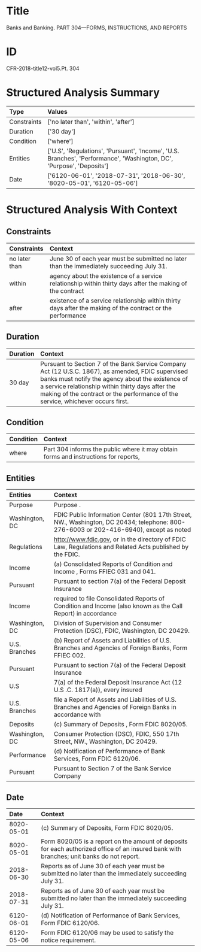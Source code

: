 # Title

 Banks and Banking. PART 304—FORMS, INSTRUCTIONS, AND REPORTS


# ID

 CFR-2018-title12-vol5.Pt. 304


# Structured Analysis Summary

| Type        | Values                                                                                                                |
|:------------|:----------------------------------------------------------------------------------------------------------------------|
| Constraints | ['no later than', 'within', 'after']                                                                                  |
| Duration    | ['30 day']                                                                                                            |
| Condition   | ['where']                                                                                                             |
| Entities    | ['U.S', 'Regulations', 'Pursuant', 'Income', 'U.S. Branches', 'Performance', 'Washington, DC', 'Purpose', 'Deposits'] |
| Date        | ['6120-06-01', '2018-07-31', '2018-06-30', '8020-05-01', '6120-05-06']                                                |


# Structured Analysis With Context

 


## Constraints

| Constraints   | Context                                                                                                    |
|:--------------|:-----------------------------------------------------------------------------------------------------------|
| no later than | June 30 of each year must be submitted no later than  the immediately succeeding July 31.                  |
| within        | agency about the existence of a service relationship within thirty days after the making of the contract   |
| after         | existence of a service relationship within thirty days after the making of the contract or the performance |


## Duration

| Duration   | Context                                                                                                                                                                                                                                                                                       |
|:-----------|:----------------------------------------------------------------------------------------------------------------------------------------------------------------------------------------------------------------------------------------------------------------------------------------------|
| 30 day     | Pursuant to Section 7 of the Bank Service Company Act (12 U.S.C. 1867), as amended, FDIC supervised banks must notify the agency about the existence of a service relationship within thirty days after the making of the contract or the performance of the service, whichever occurs first. |


## Condition

| Condition   | Context                                                                              |
|:------------|:-------------------------------------------------------------------------------------|
| where       | Part 304 informs the public  where it may obtain forms and instructions for reports, |


## Entities

| Entities       | Context                                                                                                                               |
|:---------------|:--------------------------------------------------------------------------------------------------------------------------------------|
| Purpose        | Purpose .                                                                                                                             |
| Washington, DC | FDIC Public Information Center (801 17th Street, NW., Washington, DC 20434; telephone: 800-276-6003 or 202-416-6940), except as noted |
| Regulations    | http://www.fdic.gov, or in the directory of FDIC Law, Regulations  and Related Acts published by the FDIC.                            |
| Income         | (a) Consolidated Reports of Condition and  Income , Forms FFIEC 031 and 041.                                                          |
| Pursuant       | Pursuant to section 7(a) of the Federal Deposit Insurance                                                                             |
| Income         | required to file Consolidated Reports of Condition and Income (also known as the Call Report) in accordance                           |
| Washington, DC | Division of Supervision and Consumer Protection (DSC), FDIC, Washington, DC  20429.                                                   |
| U.S. Branches  | (b) Report of Assets and Liabilities of  U.S. Branches  and Agencies of Foreign Banks, Form FFIEC 002.                                |
| Pursuant       | Pursuant to section 7(a) of the Federal Deposit Insurance                                                                             |
| U.S            | 7(a) of the Federal Deposit Insurance Act (12 U.S .C. 1817(a)), every insured                                                         |
| U.S. Branches  | file a Report of Assets and Liabilities of U.S. Branches and Agencies of Foreign Banks in accordance with                             |
| Deposits       | (c) Summary of  Deposits , Form FDIC 8020/05.                                                                                         |
| Washington, DC | Consumer Protection (DSC), FDIC, 550 17th Street, NW., Washington, DC  20429.                                                         |
| Performance    | (d) Notification of  Performance  of Bank Services, Form FDIC 6120/06.                                                                |
| Pursuant       | Pursuant to Section 7 of the Bank Service Company                                                                                     |


## Date

| Date       | Context                                                                                                                                   |
|:-----------|:------------------------------------------------------------------------------------------------------------------------------------------|
| 8020-05-01 | (c) Summary of Deposits, Form FDIC 8020/05.                                                                                               |
| 8020-05-01 | Form 8020/05 is a report on the amount of deposits for each authorized office of an insured bank with branches; unit banks do not report. |
| 2018-06-30 | Reports as of June 30 of each year must be submitted no later than the immediately succeeding July 31.                                    |
| 2018-07-31 | Reports as of June 30 of each year must be submitted no later than the immediately succeeding July 31.                                    |
| 6120-06-01 | (d) Notification of Performance of Bank Services, Form FDIC 6120/06.                                                                      |
| 6120-05-06 | Form FDIC 6120/06 may be used to satisfy the notice requirement.                                                                          |



